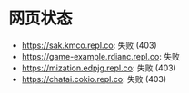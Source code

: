# 网页状态
- https://sak.kmco.repl.co: 失败 (403)
- https://game-example.rdianc.repl.co: 失败
- https://mization.edpjg.repl.co: 失败 (403)
- https://chatai.cokio.repl.co: 失败 (403)
